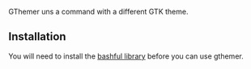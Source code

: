 GThemer uns a command with a different GTK theme.

Installation
------------

You will need to install the
[bashful library](http://github.com/jmcantrell/bashful)
before you can use gthemer.

